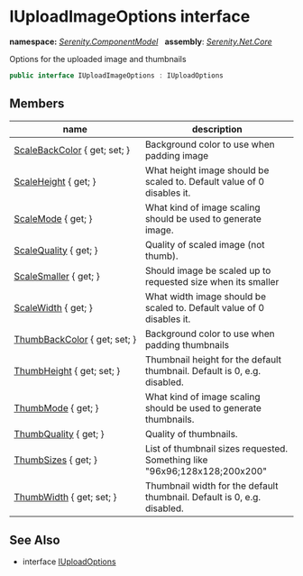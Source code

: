 # IUploadImageOptions interface
**namespace:** *[Serenity.ComponentModel](../README.md#serenity.componentmodel-namespace)*   **assembly**: *[Serenity.Net.Core](../README.md)*

Options for the uploaded image and thumbnails

```csharp
public interface IUploadImageOptions : IUploadOptions
```

## Members

| name | description |
| --- | --- |
| [ScaleBackColor](IUploadImageOptions/ScaleBackColor.md) { get; set; } | Background color to use when padding image |
| [ScaleHeight](IUploadImageOptions/ScaleHeight.md) { get; } | What height image should be scaled to. Default value of 0 disables it. |
| [ScaleMode](IUploadImageOptions/ScaleMode.md) { get; } | What kind of image scaling should be used to generate image. |
| [ScaleQuality](IUploadImageOptions/ScaleQuality.md) { get; } | Quality of scaled image (not thumb). |
| [ScaleSmaller](IUploadImageOptions/ScaleSmaller.md) { get; } | Should image be scaled up to requested size when its smaller |
| [ScaleWidth](IUploadImageOptions/ScaleWidth.md) { get; } | What width image should be scaled to. Default value of 0 disables it. |
| [ThumbBackColor](IUploadImageOptions/ThumbBackColor.md) { get; set; } | Background color to use when padding thumbnails |
| [ThumbHeight](IUploadImageOptions/ThumbHeight.md) { get; set; } | Thumbnail height for the default thumbnail. Default is 0, e.g. disabled. |
| [ThumbMode](IUploadImageOptions/ThumbMode.md) { get; } | What kind of image scaling should be used to generate thumbnails. |
| [ThumbQuality](IUploadImageOptions/ThumbQuality.md) { get; } | Quality of thumbnails. |
| [ThumbSizes](IUploadImageOptions/ThumbSizes.md) { get; } | List of thumbnail sizes requested. Something like "96x96;128x128;200x200" |
| [ThumbWidth](IUploadImageOptions/ThumbWidth.md) { get; set; } | Thumbnail width for the default thumbnail. Default is 0, e.g. disabled. |

## See Also

* interface [IUploadOptions](IUploadOptions.md)